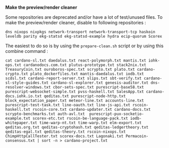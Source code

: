 **Make the preview/render cleaner**

Some repositories are deprecated and/or have a lot of test/unused files.
To make the preview/render cleaner, disable to following repositories :

`dns nixops nixpkgs network-transport network-transport-tcp haskoin leveldb parity ekg-statsd ekg-statsd-example hydra ecip-quorum Scorex`

The easiest to do so is by using the `prepare-clean.sh` script or by using this combine command :

`cat cardano-sl.txt daedalus.txt react-polymorph.txt mantis.txt iohk-ops.txt cardanodocs.com.txt plutus-prototype.txt stack2nix.txt TreasuryCoin.txt ouroboros-spec.txt scrypto.txt plato.txt cardano-crypto.txt plato_dockerfiles.txt mantis-daedalus.txt iodb.txt scdsl.txt cardano-report-server.txt slips.txt sbt-verify.txt cardano-sl-style-guides.txt cardano-sl-explorer.txt genesis-auditor.txt dns-resolver-windows.txt cbor-sets-spec.txt purescript-base58.txt purescript-websocket-simple.txt pvss-haskell.txt SalesApp.txt cardano-docs.iohk.io.txt qeditas.txt purescript-node-http.txt  block_expectation_paper.txt meteor-line.txt accounts-line.txt purescript-test-task.txt line-oauth.txt line-js-api.txt rscoin-haskell.txt rscoin-core.txt cardano-updater.txt cardano-docs.txt scrypto-benchmarks.txt auth-avl.txt  purescript-pux-socketio-example.txt scorex-etc.txt rscoin-be-language-pack.txt iodb-whitepaper.txt time-warp-nt.txt time-warp.txt elm-export.txt qeditas.org.txt qeditas-cryptohash.txt qeditas-ledgertheory.txt qeditas-egal.txt qeditas-theory.txt rscoin-nixops.txt ChimpHttpCallTester.txt scorex-docs.txt Lagonaki.txt Permacoin-consensus.txt | sort -n > cardano-project.txt`
